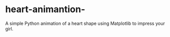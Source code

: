 # heart-animantion-
A simple Python animation of a heart shape using Matplotlib to impress your girl.
